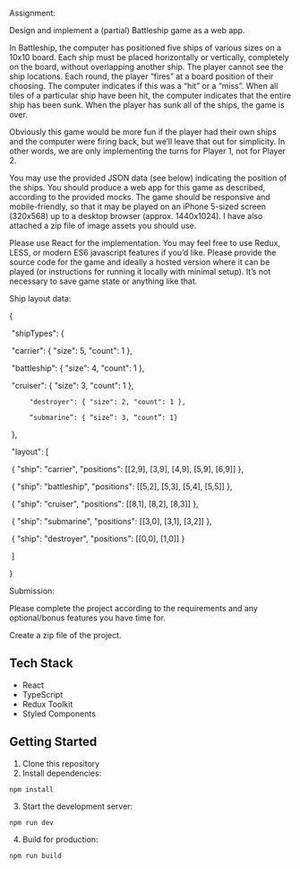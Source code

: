 Assignment:‌ 


Design‌ ‌and‌ ‌implement‌ ‌a‌ ‌(partial)‌ ‌Battleship‌ ‌game‌ ‌as‌ ‌a‌ ‌web‌ ‌app.‌


In‌ ‌Battleship,‌ ‌the‌ ‌computer‌ ‌has‌ ‌positioned‌ ‌five‌ ‌ships‌ ‌of‌ ‌various‌ ‌sizes‌ ‌on‌ ‌a‌ ‌10x10‌ ‌board.‌ ‌Each‌ ‌ship‌ ‌must‌ ‌be‌ ‌placed‌ ‌horizontally‌ ‌or‌ ‌vertically,‌ ‌completely‌ ‌on‌ ‌the‌ ‌board,‌ ‌without‌ ‌overlapping‌ ‌another‌ ‌ship.‌ ‌The‌ ‌player‌ ‌cannot‌ ‌see‌ ‌the‌ ‌ship‌ ‌locations.‌ ‌Each‌ ‌round,‌ ‌the‌ ‌player‌ ‌“fires”‌ ‌at‌ ‌a‌ ‌board‌ ‌position‌ ‌of‌ their ‌choosing.‌ ‌The‌ ‌computer‌ ‌indicates‌ ‌if‌ ‌this‌ ‌was‌ ‌a‌ ‌“hit”‌ ‌or‌ ‌a‌ ‌“miss”.‌ ‌When‌ ‌all‌ ‌tiles‌ ‌of‌ ‌a‌ ‌particular‌ ‌ship‌ ‌have‌ ‌been‌ ‌hit,‌ ‌the‌ ‌computer‌ ‌indicates‌ ‌that‌ ‌the‌ ‌entire‌ ‌ship‌ ‌has‌ ‌been‌ ‌sunk.‌ ‌When‌ ‌the‌ ‌player‌ ‌has‌ ‌sunk‌ ‌all‌ ‌of‌ ‌the‌ ‌ships,‌ ‌the‌ ‌game‌ ‌is‌ ‌over.‌ 


Obviously‌ ‌this‌ ‌game‌ ‌would‌ ‌be‌ ‌more‌ ‌fun‌ ‌if‌ ‌the‌ ‌player‌ ‌had‌ their ‌own‌ ‌ships‌ ‌and‌ ‌the‌ ‌computer‌ ‌were‌ ‌firing‌ ‌back,‌ ‌but‌ ‌we’ll‌ ‌leave‌ ‌that‌ ‌out‌ ‌for‌ ‌simplicity.‌ ‌In‌ ‌other‌ ‌words,‌ ‌we‌ ‌are‌ ‌only‌ ‌implementing‌ ‌the‌ ‌turns‌ ‌for‌ ‌Player‌ ‌1,‌ ‌not‌ ‌for‌ ‌Player‌ ‌2.‌ 


You‌ ‌may‌ ‌use‌ ‌the‌ ‌provided‌ ‌JSON‌ ‌data‌ ‌(see‌ ‌below)‌ ‌indicating‌ ‌the‌ ‌position‌ ‌of‌ ‌the‌ ‌ships.‌ ‌You‌ ‌should‌ ‌produce‌ ‌a‌ ‌web‌ ‌app‌ ‌for‌ ‌this‌ ‌game‌ ‌as‌ ‌described,‌ ‌according‌ ‌to‌ ‌the‌ ‌provided‌ ‌mocks.‌ ‌The‌ ‌game‌ ‌should‌ ‌be‌ ‌responsive‌ ‌and‌ ‌mobile-friendly,‌ ‌so‌ ‌that‌ ‌it‌ ‌may‌ ‌be‌ ‌played‌ ‌on‌ ‌an‌ ‌iPhone‌ ‌5-sized‌ ‌screen‌ ‌(320x568)‌ ‌up‌ ‌to‌ ‌a‌ ‌desktop‌ ‌browser‌ ‌(approx.‌ ‌1440x1024).‌ I have also attached a zip file of image assets you should use.


Please‌ ‌use‌ ‌React‌ ‌for‌ ‌the‌ ‌implementation.‌ ‌You‌ ‌may‌ ‌feel‌ ‌free‌ ‌to‌ ‌use‌ ‌Redux,‌ ‌LESS,‌ ‌or‌ ‌modern‌ ‌ES6‌ ‌javascript‌ ‌features‌ ‌if‌ ‌you’d‌ ‌like.‌ ‌Please‌ ‌provide‌ ‌the‌ ‌source‌ ‌code‌ ‌for‌ ‌the‌ ‌game‌ ‌and‌ ‌ideally‌ ‌a‌ ‌hosted‌ ‌version‌ ‌where‌ ‌it‌ ‌can‌ ‌be‌ ‌played‌ ‌(or‌ ‌instructions‌ ‌for‌ ‌running‌ ‌it‌ ‌locally‌ ‌with‌ ‌minimal‌ ‌setup).‌ ‌It’s‌ ‌not‌ ‌necessary‌ ‌to‌ ‌save‌ ‌game‌ ‌state‌ ‌or‌ ‌anything‌ ‌like‌ ‌that.‌ 


Ship‌ ‌layout‌ ‌data:‌ 


{‌

 ‌    ‌"shipTypes":‌ ‌{‌

 ‌        ‌"carrier":‌ ‌{‌ ‌"size":‌ ‌5,‌ ‌"count":‌ ‌1‌ ‌}‌,‌

 ‌        ‌"battleship"‌:‌‌ ‌‌{‌ ‌"size":‌ ‌4,‌ ‌"count":‌ ‌1‌ ‌}‌,‌

 ‌        ‌"cruiser"‌:‌‌ ‌‌{‌ ‌"size":‌ ‌3,‌ ‌"count":‌ ‌1‌ ‌}‌,‌

         ‌"destroyer"‌:‌‌ ‌‌{‌ ‌"size":‌ ‌2,‌ ‌"count":‌ ‌1‌ ‌}‌,

         “submarine”: { “size”: 3, “count”: 1}

 ‌    ‌}‌,‌

 ‌    ‌"layout"‌:‌‌ ‌‌[‌

 ‌        ‌‌{‌ ‌"ship":‌ ‌"carrier",‌ ‌"positions":‌ ‌[[2,9],‌ ‌[3,9],‌ ‌[4,9],‌ ‌[5,9],‌ ‌[6,9]]‌ ‌}‌,‌

 ‌        ‌‌{‌ ‌"ship":‌ ‌"battleship",‌ ‌"positions":‌ ‌[[5,2],‌ ‌[5,3],‌ ‌[5,4],‌ ‌[5,5]]‌ ‌}‌,‌

 ‌        ‌‌{‌ ‌"ship":‌ ‌"cruiser",‌ ‌"positions":‌ ‌[[8,1],‌ ‌[8,2],‌ ‌[8,3]]‌ ‌}‌,‌

 ‌        ‌‌{‌ ‌"ship":‌ ‌"submarine",‌ ‌"positions":‌ ‌[[3,0],‌ ‌[3,1],‌ ‌[3,2]]‌ ‌}‌,‌

 ‌        ‌‌{‌ ‌"ship":‌ ‌"destroyer",‌ ‌"positions":‌ ‌[[0,0],‌ ‌[1,0]]‌ ‌}‌

 ‌    ‌‌]‌

 ‌}‌

Submission:

Please complete the project according to the requirements and any optional/bonus features you have time for.

Create a zip file of the project.

## Tech Stack

- React
- TypeScript
- Redux Toolkit
- Styled Components

## Getting Started

1. Clone this repository
2. Install dependencies:
```
npm install
```
3. Start the development server:
```
npm run dev
```
4. Build for production:
```
npm run build
```